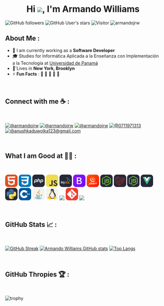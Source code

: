 <!--<div align="center" width="50">
    <img alt="wijegoonawardana.com" src="./assets/oh hi there.png" width="300"/>
</div>-->
<h1 align="center">Hi <img src="https://media.giphy.com/media/hvRJCLFzcasrR4ia7z/giphy.gif" width="35">, I'm Armando Williams</h1>

![GitHub followers](https://img.shields.io/github/followers/armandojrw?style=social) ![GitHub User's stars](https://img.shields.io/github/stars/armandojrw?style=social) ![Visitor](https://visitor-badge.laobi.icu/badge?page_id=armandojrw.repoName) <img src="https://komarev.com/ghpvc/?username=armandojrw" alt="armandojrw" />

## About Me :

- 🏢 I am currently working as a **Software Developer**
- 🎓 Studies for Informática Aplicada a la Enseñanza con Implementación a la Tecnología at [Universidad de Panamá](https://www.up.ac.pa/)
- 🏡'Lives in **New York, Brooklyn**
- ⚡ **Fun Facts** : 🍕 🏉 🏏 🎥 🚞

<br>

## Connect with me ☕ :

<br>

[![@armandojrw](https://img.icons8.com/fluency/48/000000/instagram-new.png "@armandojrw")]([https://www.instagram.com/armandojrw/](https://www.instagram.com/armandojrw/)) [![@armandojrw](https://img.icons8.com/fluency/48/000000/facebook.png "@armandojrw")](https://www.facebook.com/armando.williams.161/) [![@armandojrw](https://img.icons8.com/fluency/48/000000/linkedin.png "@armandojrw")](https://www.linkedin.com/in/armando-williams-413086218/) [![@0711971313](https://img.icons8.com/fluency/48/000000/phone-disconnected.png "@0711971313")](tel:0711971313) [![@anushkaduwolka123@gmail.com](https://img.icons8.com/fluency/48/000000/apple-mail.png "@armandowilliamsdaley@gmail.com")](armandowilliamsdaley@gmail.com)

<br>

## What I am Good at 🧑‍💻 :

<br>

<img src="https://github.com/tandpfun/skill-icons/blob/main/icons/HTML.svg" style="width:40px;"/> <img src="https://github.com/tandpfun/skill-icons/blob/main/icons/CSS.svg" style="width:40px;"/> <img src="https://github.com/tandpfun/skill-icons/blob/main/icons/PHP-Dark.svg" style="width:40px;"/> <img src="https://github.com/tandpfun/skill-icons/blob/main/icons/JavaScript.svg" style="width:40px;"/> <img src="https://github.com/tandpfun/skill-icons/blob/main/icons/MySQL-Dark.svg" style="width:40px;"/> <img src="https://github.com/tandpfun/skill-icons/blob/main/icons/Bootstrap.svg" style="width:40px;"/> <img src="https://github.com/tandpfun/skill-icons/blob/main/icons/JQuery.svg" style="width:40px;"/> <img src="https://github.com/tandpfun/skill-icons/blob/main/icons/NodeJS-Dark.svg" style="width:40px;"/> <img src="https://github.com/tandpfun/skill-icons/blob/main/icons/Laravel-Dark.svg" style="width:40px;"/> <img src="https://github.com/tandpfun/skill-icons/blob/main/icons/NodeJS-Dark.svg" style="width:40px;"/> <img src="https://github.com/tandpfun/skill-icons/blob/main/icons/VueJS-Dark.svg" style="width:40px;"/> <img src="https://github.com/tandpfun/skill-icons/blob/main/icons/Python-Dark.svg" style="width:40px;"/> <img src="https://github.com/tandpfun/skill-icons/blob/main/icons/CPP.svg" style="width:40px;"/> <img src="https://github.com/tandpfun/skill-icons/blob/main/icons/Java-Light.svg" style="width:40px;"/> <img src="https://github.com/tandpfun/skill-icons/blob/main/icons/Linux-Light.svg" style="width:40px;"/> <img src="https://github.com/tandpfun/skill-icons/blob/main/icons/Htmx-Dark.svg" style="width:40px;"/> <img src="https://github.com/tandpfun/skill-icons/blob/main/icons/Git.svg" style="width:40px;"/> <img src="https://github.com/tandpfun/skill-icons/blob/main/icons/Apple-Light.svg" style="width:40px;"/>

<br>

## GitHub Stats 📈 :

<br>

[![GitHub Streak](https://github-readme-streak-stats.herokuapp.com?user=armandojrw&theme=algolia&date_format=M%20j%5B%2C%20Y%5D)](https://git.io/streak-stats) [![Armando Williams GitHub stats](https://github-readme-stats.vercel.app/api?username=armandojrw&theme=algolia)](https://github.com/armandojrw/github-readme-stats) [![Top Langs](https://github-readme-stats.vercel.app/api/top-langs/?username=armandojrw&theme=algolia)](https://github.com/armandojrw/github-readme-stats)

<br>

## GitHub Thropies 🏆 :

<br>

![trophy](https://github-profile-trophy.vercel.app/?username=armandojrw)



<!--
**armandojrw/armandojrw** is a ✨ _special_ ✨ repository because its `README.md` (this file) appears on your GitHub profile.

Here are some ideas to get you started:

- 🔭 I’m currently working on ...
- 🌱 I’m currently learning ...
- 👯 I’m looking to collaborate on ...
- 🤔 I’m looking for help with ...
- 💬 Ask me about ...
- 📫 How to reach me: ...
- 😄 Pronouns: ...
- ⚡ Fun fact: ...
-->
